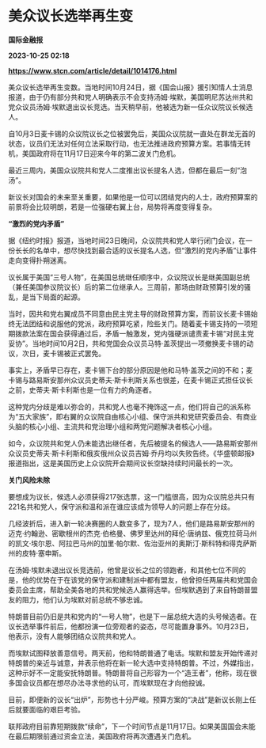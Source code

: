# 美众议长选举再生变
**国际金融报**

**2023-10-25 02:18**

**https://www.stcn.com/article/detail/1014176.html**

美众议长选举再生变数。当地时间10月24日，据《国会山报》援引知情人士消息报道，由于仍有部分共和党人明确表示不会支持汤姆·埃默，美国明尼苏达州共和党众议员汤姆·埃默退出议长竞选。当天稍早前，他被选为新一任众议院议长候选人。

自10月3日麦卡锡的众议院议长之位被罢免后，美国众议院就一直处在群龙无首的状态，议员们无法对任何立法采取行动，也无法推进政府预算方案。若事情无转机，美国政府将在11月17日迎来今年的第二波关门危机。

最近三周内，美国众议院共和党人二度推出议长提名人选，但都在最后一刻“泡汤”。

新议长对国会的未来至关重要，如果他是一位可以团结党内的人士，政府预算案的前景将会比较明朗，若是一位强硬右翼上台，局势将再度变得复杂。

**“激烈的党内矛盾”**

据《纽约时报》报道，当地时间23日晚间，众议院共和党人举行闭门会议，在一份长长的名单中，想尽快找到最合适的议长提名人选，但“激烈的党内矛盾”让事件走向变得扑朔迷离。

议长属于美国“三号人物”，在美国总统继任顺序中，众议院议长是继美国副总统（兼任美国参议院议长）后的第二位继承人。三周前，那场由财政预算引发的骚乱，是当下局面的起源。

当时，因共和党右翼成员不同意由民主党主导的财政预算方案，而前议长麦卡锡始终无法团结和说服他的党派，政府预算吃紧，险些关门。随着麦卡锡支持的一项短期拨款法案在国会获得通过后，矛盾一触激发，党内强硬派谴责麦卡锡“对民主党妥协”。当地时间10月2日，共和党国会众议员马特·盖茨提出一项撤换麦卡锡的动议，次日，麦卡锡被正式罢免。

事实上，矛盾早已存在，麦卡锡下台的部分原因是他和马特·盖茨之间的不和；麦卡锡与路易斯安那州众议员史蒂夫·斯卡利斯关系也很差，在麦卡锡正式担任议长之前，史蒂夫·斯卡利斯也是一位有力的角逐者。

这种党内分歧是难以弥合的，共和党人也毫不掩饰这一点，他们将自己的派系称为“五大家族”，即右翼的众议院自由核心小组、保守派共和党研究委员会、有商业头脑的核心小组、主流共和党治理小组和两党问题解决者核心小组。

如今，众议院共和党人仍未能选出继任者，先后被提名的候选人——路易斯安那州众议员史蒂夫·斯卡利斯和俄亥俄州众议员吉姆·乔丹均以失败告终。《华盛顿邮报》报道指出，这是美国历史上众议院开会期间议长空缺持续时间最长的一次。

**关门风险未除**

要想成为议长，候选人必须获得217张选票，这一门槛很高，因为众议院总共只有221名共和党人，保守派和温和派在谁应该成为领导人的问题上存在分歧。

几经波折后，进入新一轮决赛圈的人数变多了，现为7人，他们是路易斯安那州的迈克·约翰逊、密歇根州的杰克·伯格曼、佛罗里达州的拜伦·唐纳兹、俄克拉荷马州的凯文·埃尔恩、阿拉巴马州的加里·帕尔默、佐治亚州的奥斯汀·斯科特和得克萨斯州的皮特·塞申斯。

在汤姆·埃默未退出议长竞选前，他曾是议长之位的领跑者，和其他七位不同的是，他的优势在于在该党的保守派和建制派中都有盟友，他曾担任两届共和党国会委员会主席，帮助全美各地的共和党候选人赢得选举。但埃默遇到了来自特朗普盟友的阻力，他们认为埃默对前总统不够忠诚。

特朗普目前仍旧是共和党内的“一号人物”，也是下一届总统大选的头号候选者。在议长选举事件前后，他都扮演一位旁观者的姿态，尽可能置身事外。10月23日，他表示，没有人能够团结众议院共和党人。

而埃默试图释放善意信号。两天前，他和特朗普通了电话。埃默和盟友开始传递对特朗普的亲近与诚意，并表示他将在新一轮大选中支持特朗普。不过，外媒指出，这种示好不一定能安抚特朗普。特朗普将自己形容为一个“造王者”，他称，现在很多国会议员都在想尽办法寻求他的认可，而埃默现在才向他投诚。

目前，即便新的议长“出炉”，形势也十分严峻。预算方案的“决战”是新议长刚上任后就要面临的艰巨考验。

联邦政府目前靠短期拨款“续命”，下一个时间节点是11月17日。如果美国国会未能在最后期限前通过资金立法，美国政府将再次遭遇关门危机。